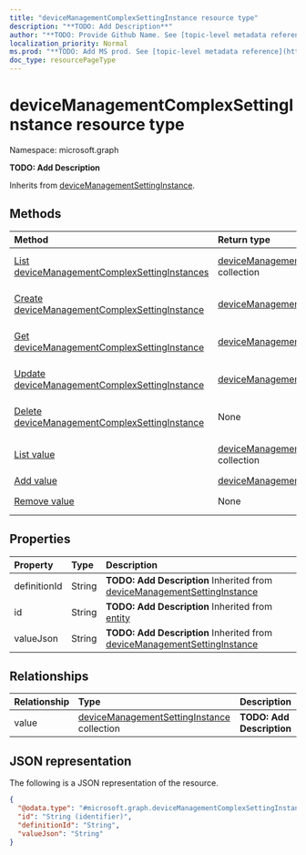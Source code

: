 ```yaml
---
title: "deviceManagementComplexSettingInstance resource type"
description: "**TODO: Add Description**"
author: "**TODO: Provide Github Name. See [topic-level metadata reference](https://msgo.azurewebsites.net/add/document/guidelines/metadata.html#topic-level-metadata)**"
localization_priority: Normal
ms.prod: "**TODO: Add MS prod. See [topic-level metadata reference](https://msgo.azurewebsites.net/add/document/guidelines/metadata.html#topic-level-metadata)**"
doc_type: resourcePageType
---
```


# deviceManagementComplexSettingInstance resource type

Namespace: microsoft.graph

**TODO: Add Description**


Inherits from [deviceManagementSettingInstance](../resources/devicemanagementsettinginstance.md).

## Methods
|Method|Return type|Description|
|:---|:---|:---|
|[List deviceManagementComplexSettingInstances](../api/intune-devicemanagementcomplexsettinginstance-list.md)|[deviceManagementComplexSettingInstance](../resources/intune-devicemanagementcomplexsettinginstance.md) collection|Get a list of the [deviceManagementComplexSettingInstance](../resources/devicemanagementcomplexsettinginstance.md) objects and their properties.|
|[Create deviceManagementComplexSettingInstance](../api/intune-devicemanagementcomplexsettinginstance-create.md)|[deviceManagementComplexSettingInstance](../resources/intune-devicemanagementcomplexsettinginstance.md)|Create a new [deviceManagementComplexSettingInstance](../resources/intune-devicemanagementcomplexsettinginstance.md) object.|
|[Get deviceManagementComplexSettingInstance](../api/intune-devicemanagementcomplexsettinginstance-get.md)|[deviceManagementComplexSettingInstance](../resources/intune-devicemanagementcomplexsettinginstance.md)|Read the properties and relationships of a [deviceManagementComplexSettingInstance](../resources/intune-devicemanagementcomplexsettinginstance.md) object.|
|[Update deviceManagementComplexSettingInstance](../api/intune-devicemanagementcomplexsettinginstance-update.md)|[deviceManagementComplexSettingInstance](../resources/intune-devicemanagementcomplexsettinginstance.md)|Update the properties of a [deviceManagementComplexSettingInstance](../resources/intune-devicemanagementcomplexsettinginstance.md) object.|
|[Delete deviceManagementComplexSettingInstance](../api/intune-devicemanagementcomplexsettinginstance-delete.md)|None|Deletes a [deviceManagementComplexSettingInstance](../resources/intune-devicemanagementcomplexsettinginstance.md) object.|
|[List value](../api/intune-devicemanagementcomplexsettinginstance-list-value.md)|[deviceManagementSettingInstance](../resources/intune-devicemanagementsettinginstance.md) collection|Get the deviceManagementSettingInstance resources from the value navigation property.|
|[Add value](../api/intune-devicemanagementcomplexsettinginstance-post-value.md)|[deviceManagementSettingInstance](../resources/intune-devicemanagementsettinginstance.md)|Add value by posting to the value collection.|
|[Remove value](../api/intune-devicemanagementcomplexsettinginstance-delete-value.md)|None|Remove a [deviceManagementSettingInstance](../resources/intune-devicemanagementsettinginstance.md) object.|

## Properties
|Property|Type|Description|
|:---|:---|:---|
|definitionId|String|**TODO: Add Description** Inherited from [deviceManagementSettingInstance](../resources/intune-devicemanagementsettinginstance.md)|
|id|String|**TODO: Add Description** Inherited from [entity](../resources/entity.md)|
|valueJson|String|**TODO: Add Description** Inherited from [deviceManagementSettingInstance](../resources/intune-devicemanagementsettinginstance.md)|

## Relationships
|Relationship|Type|Description|
|:---|:---|:---|
|value|[deviceManagementSettingInstance](../resources/intune-devicemanagementsettinginstance.md) collection|**TODO: Add Description**|

## JSON representation
The following is a JSON representation of the resource.
<!-- {
  "blockType": "resource",
  "keyProperty": "id",
  "@odata.type": "microsoft.graph.deviceManagementComplexSettingInstance",
  "baseType": "microsoft.graph.deviceManagementSettingInstance",
  "openType": false
}
-->
``` json
{
  "@odata.type": "#microsoft.graph.deviceManagementComplexSettingInstance",
  "id": "String (identifier)",
  "definitionId": "String",
  "valueJson": "String"
}
```

